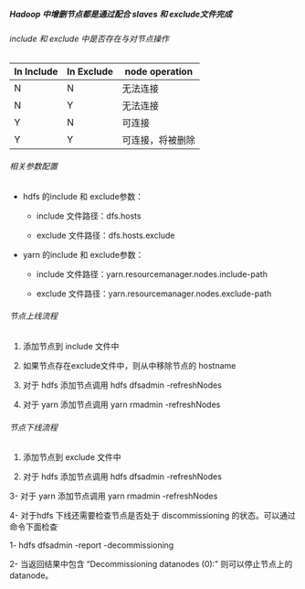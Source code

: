 ##### Hadoop 中增删节点都是通过配合 slaves 和 exclude文件完成

###### include 和 exclude 中是否存在与对节点操作

| In Include | In Exclude | node operation |
| ---------- | ---------- | -------------- |
| N          | N          | 无法连接           |
| N          | Y          | 无法连接           |
| Y          | N          | 可连接            |
| Y          | Y          | 可连接，将被删除       |

###### 相关参数配置

- hdfs 的include 和 exclude参数：
  
  - include 文件路径：dfs.hosts
  
  - exclude 文件路径：dfs.hosts.exclude

- yarn 的include 和 exclude参数：
  
  - include 文件路径：yarn.resourcemanager.nodes.include-path
  
  - exclude 文件路径：yarn.resourcemanager.nodes.exclude-path

###### 节点上线流程

1. 添加节点到 include 文件中

2. 如果节点存在exclude文件中，则从中移除节点的 hostname

3. 对于 hdfs 添加节点调用 hdfs dfsadmin -refreshNodes

4. 对于 yarn 添加节点调用 yarn  rmadmin -refreshNodes

###### 节点下线流程

1. 添加节点到 exclude 文件中

2. 对于 hdfs 添加节点调用 hdfs dfsadmin -refreshNodes

3- 对于 yarn 添加节点调用 yarn rmadmin -refreshNodes

4- 对于hdfs 下线还需要检查节点是否处于 discommissioning 的状态。可以通过命令下面检查
   
   1-  hdfs dfsadmin -report -decommissioning
   
   2- 当返回结果中包含 “Decommissioning datanodes (0):” 则可以停止节点上的 datanode。
